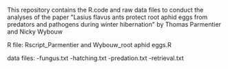 This repository contains the R.code and raw data files to conduct the analyses of the paper "Lasius flavus ants protect root aphid eggs from predators and pathogens during winter hibernation" by
Thomas Parmentier and Nicky Wybouw

R file:
Rscript_Parmentier and Wybouw_root aphid eggs.R

data files:
-fungus.txt
-hatching.txt
-predation.txt
-retrieval.txt


 
